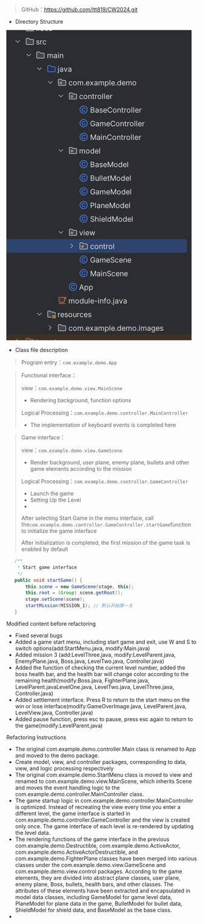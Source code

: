 > GitHub：https://github.com/ltt819/CW2024.git

- Directory Structure
<img src="src/main/resources/doc/image-1.png">

- Class file description

> Program entry：<code>com.example.demo.App</code>



> Functional interface：
> 
> view：<code>com.example.demo.view.MainScene</code>
> 
> - Rendering background, function options
> 
> Logical Processing：<code>com.example.demo.controller.MainController</code>
> 
> - The implementation of keyboard events is completed here
> 
> 



> Game interface：
>
> view：<code>com.example.demo.view.GameScene</code>
> 
> - Render background, user plane, enemy plane, bullets and other game elements according to the mission
> 
> Logical Processing：<code>com.example.demo.controller.GameController</code>
> 
> - Launch the game
> - Setting Up the Level
> - 
> 
> After selecting Start Game in the menu interface, call the<code>com.example.demo.controller.GameController.startGame</code>function to initialize the game interface
> 
> After initialization is completed, the first mission of the game task is enabled by default
> 
 ```java
    /**
     * Start game interface
     */
    public void startGame() {
        this.scene = new GameScene(stage, this);
        this.root = (Group) scene.getRoot();
        stage.setScene(scene);
        startMission(MISSION_1); // 默认开始第一关
    }
```
>
>

Modified content before refactoring

- Fixed several bugs
- Added a game start menu, including start game and exit, use W and S to switch options(add:StartMenu.java, modify:Main.java)
- Added mission 3 (add:LevelThree.java, modify:LevelParent.java, EnemyPlane.java, Boss.java, LevelTwo.java, Controller.java)
- Added the function of checking the current level number, added the boss health bar, and the health bar will change color according to the remaining health(modify:Boss.java, FighterPlane.java, LevelParent.javaLevelOne.java, LevelTwo.java, LevelThree.java, Controller.java)
- Added settlement interface. Press R to return to the start menu on the win or lose interface(modify:GameOverImage.java, LevelParent.java, LevelView.java, Controller.java)
- Added pause function, press esc to pause, press esc again to return to the game(modify:LevelParent.java)



Refactoring Instructions

- The original com.example.demo.controller.Main class is renamed to App and moved to the demo package.
- Create model, view, and controller packages, corresponding to data, view, and logic processing respectively
- The original com.example.demo.StartMenu class is moved to view and renamed to com.example.demo.view.MainScene, which inherits Scene and moves the event handling logic to the com.example.demo.controller.MainController class. 
- The game startup logic in com.example.demo.controller.MainController is optimized. Instead of recreating the view every time you enter a different level, the game interface is started in com.example.demo.controller.GameController and the view is created only once. The game interface of each level is re-rendered by updating the level data.
- The rendering functions of the game interface in the previous com.example.demo.Destructible, com.example.demo.ActiveActor, com.example.demo.ActiveActorDestructible, and com.example.demo.FighterPlane classes have been merged into various classes under the com.example.demo.view.GameScene and com.example.demo.view.control packages. According to the game elements, they are divided into abstract plane classes, user plane, enemy plane, Boss, bullets, health bars, and other classes. The attributes of these elements have been extracted and encapsulated in model data classes, including GameModel for game level data, PlaneModel for plane data in the game, BulletModel for bullet data, ShieldModel for shield data, and BaseModel as the base class.
- 






